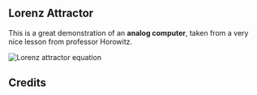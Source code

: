## Lorenz Attractor

This is a great demonstration of an **analog computer**, taken from a very nice lesson
from professor Horowitz.

![Lorenz attractor equation](https://github.com/Analog741/Lorenz-Attractor/tree/main/pictures/equations.jpg)

## Credits
